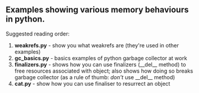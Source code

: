 ## Examples showing various memory behaviours in python.

Suggested reading order:

1. **weakrefs.py** - show you what weakrefs are (they're used in other examples)
2. **gc_basics.py** - basics examples of python garbage collector at work
3. **finalizers.py** - shows how you can use finalizers (\_\_del\_\_ method) to free resources associated with object; also shows how doing so breaks garbage collector (as a rule of thumb: _don't_ use \_\_del\_\_ method)
4. **cat.py** - show how you can use finaliser to resurrect an object
